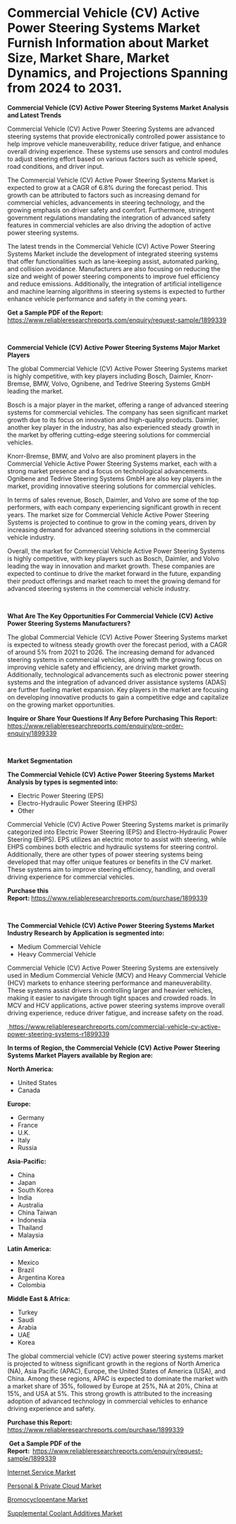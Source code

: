 <p><h1>Commercial Vehicle  (CV) Active Power Steering Systems Market Furnish Information about Market Size, Market Share, Market Dynamics, and Projections Spanning from 2024 to 2031.</h1></p><p><strong>Commercial Vehicle  (CV) Active Power Steering Systems Market Analysis and Latest Trends</strong></p>
<p><p>Commercial Vehicle (CV) Active Power Steering Systems are advanced steering systems that provide electronically controlled power assistance to help improve vehicle maneuverability, reduce driver fatigue, and enhance overall driving experience. These systems use sensors and control modules to adjust steering effort based on various factors such as vehicle speed, road conditions, and driver input.</p><p>The Commercial Vehicle (CV) Active Power Steering Systems Market is expected to grow at a CAGR of 6.8% during the forecast period. This growth can be attributed to factors such as increasing demand for commercial vehicles, advancements in steering technology, and the growing emphasis on driver safety and comfort. Furthermore, stringent government regulations mandating the integration of advanced safety features in commercial vehicles are also driving the adoption of active power steering systems.</p><p>The latest trends in the Commercial Vehicle (CV) Active Power Steering Systems Market include the development of integrated steering systems that offer functionalities such as lane-keeping assist, automated parking, and collision avoidance. Manufacturers are also focusing on reducing the size and weight of power steering components to improve fuel efficiency and reduce emissions. Additionally, the integration of artificial intelligence and machine learning algorithms in steering systems is expected to further enhance vehicle performance and safety in the coming years.</p></p>
<p><strong>Get a Sample PDF of the Report:&nbsp;</strong> <a href="https://www.reliableresearchreports.com/enquiry/request-sample/1899339">https://www.reliableresearchreports.com/enquiry/request-sample/1899339</a></p>
<p>&nbsp;</p>
<p><strong>Commercial Vehicle  (CV) Active Power Steering Systems Major Market Players</strong></p>
<p><p>The global Commercial Vehicle (CV) Active Power Steering Systems market is highly competitive, with key players including Bosch, Daimler, Knorr-Bremse, BMW, Volvo, Ognibene, and Tedrive Steering Systems GmbH leading the market. </p><p>Bosch is a major player in the market, offering a range of advanced steering systems for commercial vehicles. The company has seen significant market growth due to its focus on innovation and high-quality products. Daimler, another key player in the industry, has also experienced steady growth in the market by offering cutting-edge steering solutions for commercial vehicles.</p><p>Knorr-Bremse, BMW, and Volvo are also prominent players in the Commercial Vehicle Active Power Steering Systems market, each with a strong market presence and a focus on technological advancements. Ognibene and Tedrive Steering Systems GmbH are also key players in the market, providing innovative steering solutions for commercial vehicles.</p><p>In terms of sales revenue, Bosch, Daimler, and Volvo are some of the top performers, with each company experiencing significant growth in recent years. The market size for Commercial Vehicle Active Power Steering Systems is projected to continue to grow in the coming years, driven by increasing demand for advanced steering solutions in the commercial vehicle industry.</p><p>Overall, the market for Commercial Vehicle Active Power Steering Systems is highly competitive, with key players such as Bosch, Daimler, and Volvo leading the way in innovation and market growth. These companies are expected to continue to drive the market forward in the future, expanding their product offerings and market reach to meet the growing demand for advanced steering systems in the commercial vehicle industry.</p></p>
<p>&nbsp;</p>
<p><strong>What Are The Key Opportunities For Commercial Vehicle  (CV) Active Power Steering Systems Manufacturers?</strong></p>
<p><p>The global Commercial Vehicle (CV) Active Power Steering Systems market is expected to witness steady growth over the forecast period, with a CAGR of around 5% from 2021 to 2026. The increasing demand for advanced steering systems in commercial vehicles, along with the growing focus on improving vehicle safety and efficiency, are driving market growth. Additionally, technological advancements such as electronic power steering systems and the integration of advanced driver assistance systems (ADAS) are further fueling market expansion. Key players in the market are focusing on developing innovative products to gain a competitive edge and capitalize on the growing market opportunities.</p></p>
<p><strong>Inquire or Share Your Questions If Any Before Purchasing This Report:</strong> <a href="https://www.reliableresearchreports.com/enquiry/pre-order-enquiry/1899339">https://www.reliableresearchreports.com/enquiry/pre-order-enquiry/1899339</a></p>
<p>&nbsp;</p>
<p><strong>Market Segmentation</strong></p>
<p><strong>The Commercial Vehicle  (CV) Active Power Steering Systems Market Analysis by types is segmented into:</strong></p>
<p><ul><li>Electric Power Steering (EPS)</li><li>Electro-Hydraulic Power Steering (EHPS)</li><li>Other</li></ul></p>
<p><p>Commercial Vehicle (CV) Active Power Steering Systems market is primarily categorized into Electric Power Steering (EPS) and Electro-Hydraulic Power Steering (EHPS). EPS utilizes an electric motor to assist with steering, while EHPS combines both electric and hydraulic systems for steering control. Additionally, there are other types of power steering systems being developed that may offer unique features or benefits in the CV market. These systems aim to improve steering efficiency, handling, and overall driving experience for commercial vehicles.</p></p>
<p><strong>Purchase this Report:&nbsp;</strong><a href="https://www.reliableresearchreports.com/purchase/1899339">https://www.reliableresearchreports.com/purchase/1899339</a></p>
<p>&nbsp;</p>
<p><strong>The Commercial Vehicle  (CV) Active Power Steering Systems Market Industry Research by Application is segmented into:</strong></p>
<p><ul><li>Medium Commercial Vehicle</li><li>Heavy Commercial Vehicle</li></ul></p>
<p><p>Commercial Vehicle (CV) Active Power Steering Systems are extensively used in Medium Commercial Vehicle (MCV) and Heavy Commercial Vehicle (HCV) markets to enhance steering performance and maneuverability. These systems assist drivers in controlling larger and heavier vehicles, making it easier to navigate through tight spaces and crowded roads. In MCV and HCV applications, active power steering systems improve overall driving experience, reduce driver fatigue, and increase safety on the road.</p></p>
<p><a href="https://www.reliableresearchreports.com/commercial-vehicle-cv-active-power-steering-systems-r1899339">&nbsp;https://www.reliableresearchreports.com/commercial-vehicle-cv-active-power-steering-systems-r1899339</a></p>
<p><strong>In terms of Region, the Commercial Vehicle  (CV) Active Power Steering Systems Market Players available by Region are:</strong></p>
<p>
    <p> <strong> North America: </strong>
        <ul>
            <li>United States</li>
            <li>Canada</li>
        </ul>
        </p> 
    <p> <strong> Europe: </strong>
        <ul>
            <li>Germany</li>
            <li>France</li>
            <li>U.K.</li>
            <li>Italy</li>
            <li>Russia</li>
        </ul>
        </p> 
    <p> <strong> Asia-Pacific: </strong>
        <ul>
            <li>China</li>
            <li>Japan</li>
            <li>South Korea</li>
            <li>India</li>
            <li>Australia</li>
            <li>China Taiwan</li>
            <li>Indonesia</li>
            <li>Thailand</li>
            <li>Malaysia</li>
        </ul>
        </p> 
    <p> <strong> Latin America: </strong>
        <ul>
            <li>Mexico</li>
            <li>Brazil</li>
            <li>Argentina Korea</li>
            <li>Colombia</li>
        </ul>
        </p> 
    <p> <strong> Middle East & Africa: </strong>
        <ul>
            <li>Turkey</li>
            <li>Saudi</li>
            <li>Arabia</li>
            <li>UAE</li>
            <li>Korea</li>
        </ul>
    </p>
    </p>
<p><p>The global commercial vehicle (CV) active power steering systems market is projected to witness significant growth in the regions of North America (NA), Asia Pacific (APAC), Europe, the United States of America (USA), and China. Among these regions, APAC is expected to dominate the market with a market share of 35%, followed by Europe at 25%, NA at 20%, China at 15%, and USA at 5%. This strong growth is attributed to the increasing adoption of advanced technology in commercial vehicles to enhance driving experience and safety.</p></p>
<p><strong>Purchase this Report: </strong><a href="https://www.reliableresearchreports.com/purchase/1899339">https://www.reliableresearchreports.com/purchase/1899339</a></p>
<p>&nbsp;<strong>Get a Sample PDF of the Report:&nbsp;&nbsp;</strong><a href="https://www.reliableresearchreports.com/enquiry/request-sample/1899339">https://www.reliableresearchreports.com/enquiry/request-sample/1899339</a></p>
<p><strong></strong></p>
<p><p><a href="https://issuu.com/reportprime-2/docs/internet-service-market-size-2030.pptx">Internet Service Market</a></p><p><a href="https://issuu.com/reportprime-2/docs/personal-private-cloud-market-size-2030.pptx">Personal & Private Cloud Market</a></p><p><a href="https://github.com/vimar16th/Market-Research-Report-List-5/blob/main/bromocyclopentane-market.md">Bromocyclopentane Market</a></p><p><a href="https://github.com/JameTravis/Market-Research-Report-List-6/blob/main/supplemental-coolant-additives-market.md">Supplemental Coolant Additives Market</a></p></p>